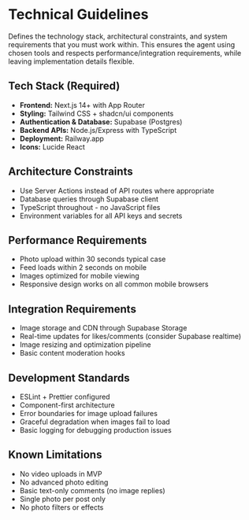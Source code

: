 # Technical Guidelines

Defines the technology stack, architectural constraints, and system requirements that you must work within. This ensures the agent using chosen tools and respects performance/integration requirements, while leaving implementation details flexible.

## Tech Stack (Required)

- **Frontend:** Next.js 14+ with App Router
- **Styling:** Tailwind CSS + shadcn/ui components
- **Authentication & Database:** Supabase (Postgres)
- **Backend APIs:** Node.js/Express with TypeScript
- **Deployment:** Railway.app
- **Icons:** Lucide React

## Architecture Constraints

- Use Server Actions instead of API routes where appropriate
- Database queries through Supabase client
- TypeScript throughout - no JavaScript files
- Environment variables for all API keys and secrets

## Performance Requirements

- Photo upload within 30 seconds typical case
- Feed loads within 2 seconds on mobile
- Images optimized for mobile viewing
- Responsive design works on all common mobile browsers

## Integration Requirements

- Image storage and CDN through Supabase Storage
- Real-time updates for likes/comments (consider Supabase realtime)
- Image resizing and optimization pipeline
- Basic content moderation hooks

## Development Standards

- ESLint + Prettier configured
- Component-first architecture
- Error boundaries for image upload failures
- Graceful degradation when images fail to load
- Basic logging for debugging production issues

## Known Limitations

- No video uploads in MVP
- No advanced photo editing
- Basic text-only comments (no image replies)
- Single photo per post only
- No photo filters or effects